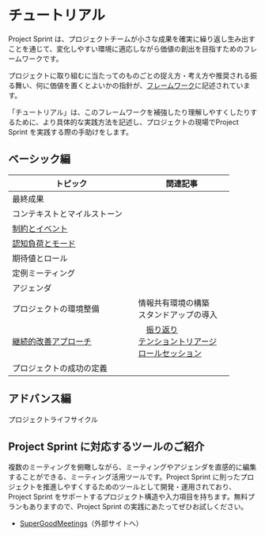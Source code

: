 # チュートリアル

Project Sprint は、プロジェクトチームが小さな成果を確実に繰り返し生み出すことを通じて、変化しやすい環境に適応しながら価値の創出を目指すためのフレームワークです。

プロジェクトに取り組むに当たってのものごとの捉え方・考え方や推奨される振る舞い、何に価値を置くとよいかの指針が、[フレームワーク](../framework.md)に記述されています。

「チュートリアル」は、このフレームワークを補強したり理解しやすくしたりするために、より具体的な実践方法を記述し、プロジェクトの現場でProject Sprint を実践する際の手助けをします。

## ベーシック編

| トピック | 関連記事 |
| --- | --- |
| 最終成果　| 　|
| コンテキストとマイルストーン　| 　|
| [制約とイベント](restrictions.md)　| 　|
| [認知負荷とモード](cognitive_load.md)　| 　|
| 期待値とロール　| 　|
| 定例ミーティング　| 　|
| アジェンダ　| 　|
| プロジェクトの環境整備　| 情報共有環境の構築<BR>スタンドアップの導入　|
| [継続的改善アプローチ](continuous_improvement_approach.md)　|　[振り返り](looking_back.md)<BR>[テンショントリアージ](tension_triage.md)<BR>[ロールセッション](role_session.md) |
| プロジェクトの成功の定義　|　|

## アドバンス編

プロジェクトライフサイクル

## Project Sprint に対応するツールのご紹介

複数のミーティングを俯瞰しながら、ミーティングやアジェンダを直感的に編集することができる、ミーティング活用ツールです。Project Sprint に則ったプロジェクトを推進しやすくするためのツールとして開発・運用されており、Project Sprint をサポートするプロジェクト構造や入力項目を持ちます。無料プランもありますので、Project Sprint の実践にあたってぜひお試しください。

* [SuperGoodMeetings](https://supergoodmeetings.com)（外部サイトへ）
